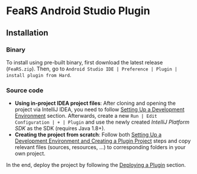 # FeaRS Android Studio Plugin


## Installation
### Binary
To install using pre-built binary, first download the latest release (`FeaRS.zip`). Then, go to `Android Studio IDE | Preference | Plugin | install plugin from Hard`.

### Source code
- **Using in-project IDEA project files**:
After cloning and opening the project via IntelliJ IDEA, you need to follow [Setting Up a Development Environment](./setup-and-deploy.md#i-setting-up-a-development-environment) section. Afterwards, create a new `Run | Edit Configuration | + | Plugin` and use the newly created *IntelliJ Platform SDK* as the SDK (requires Java 1.8+).
- **Creating the project from scratch**:
Follow both [Setting Up a Development Environment and Creating a Plugin Project](./setup-and-deploy.md#i-setting-up-a-development-environment) steps and copy relevant files (sources, resources, ...) to corresponding folders in your own project.

In the end, deploy the project by following the [Deploying a Plugin](./setup-and-deploy.md#deploying-a-plugin) section.


